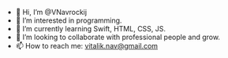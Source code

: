 - 👋 Hi, I’m @VNavrockij
- 👀 I’m interested in programming.
- 🌱 I’m currently learning Swift, HTML, CSS, JS.
- 💞️ I’m looking to collaborate with professional people and grow.
- 📫 How to reach me: vitalik.nav@gmail.com

